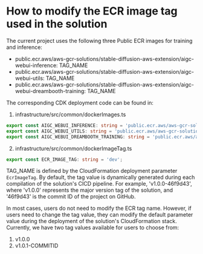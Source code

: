 # How to modify the ECR image tag used in the solution

The current project uses the following three Public ECR images for training and inference:
- public.ecr.aws/aws-gcr-solutions/stable-diffusion-aws-extension/aigc-webui-inference: TAG_NAME
- public.ecr.aws/aws-gcr-solutions/stable-diffusion-aws-extension/aigc-webui-utils: TAG_NAME
- public.ecr.aws/aws-gcr-solutions/stable-diffusion-aws-extension/aigc-webui-dreambooth-training: TAG_NAME

The corresponding CDK deployment code can be found in:
1. infrastructure/src/common/dockerImages.ts

```typescript
export const AIGC_WEBUI_INFERENCE: string = 'public.ecr.aws/aws-gcr-solutions/stable-diffusion-aws-extension/aigc-webui-inference:';
export const AIGC_WEBUI_UTILS: string = 'public.ecr.aws/aws-gcr-solutions/stable-diffusion-aws-extension/aigc-webui-utils:';
export const AIGC_WEBUI_DREAMBOOTH_TRAINING: string = 'public.ecr.aws/aws-gcr-solutions/stable-diffusion-aws-extension/aigc-webui-dreambooth-training:';
```

2. infrastructure/src/common/dockerImageTag.ts

```typescript
export const ECR_IMAGE_TAG: string = 'dev';
```

TAG_NAME is defined by the CloudFormation deployment parameter `EcrImageTag`. By default, the tag value is dynamically generated during each compilation of the solution's CICD pipeline. For example, 'v1.0.0-46f9d43', where 'v1.0.0' represents the major version tag of the solution, and '46f9d43' is the commit ID of the project on GitHub.

In most cases, users do not need to modify the ECR tag name. However, if users need to change the tag value, they can modify the default parameter value during the deployment of the solution's CloudFormation stack. Currently, we have two tag values available for users to choose from:
1. v1.0.0
2. v1.0.1-COMMITID

```
